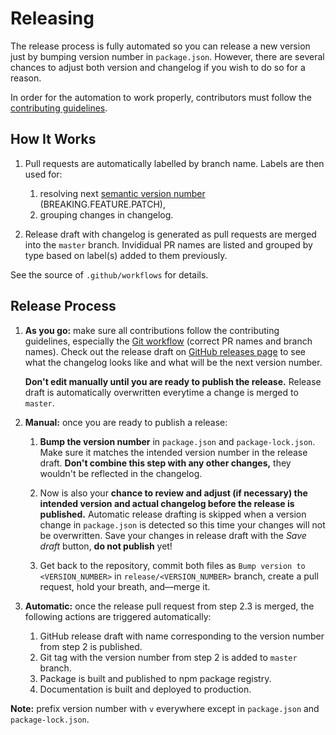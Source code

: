 # Releasing

The release process is fully automated so you can release a new version just
by bumping version number in `package.json`. However, there are several chances
to adjust both version and changelog if you wish to do so for a reason.

In order for the automation to work properly, contributors must follow the
[contributing guidelines][gh-contributing].

## How It Works

1. Pull requests are automatically labelled by branch name. Labels are then used
   for:

   1. resolving next [semantic version number][semver]
      (BREAKING.FEATURE.PATCH),
   2. grouping changes in changelog.

2. Release draft with changelog is generated as pull requests are merged into
   the `master` branch. Invididual PR names are listed and grouped by type based
   on label(s) added to them previously.

See the source of `.github/workflows` for details.

## Release Process

1. **As you go:** make sure all contributions follow the contributing
   guidelines, especially the [Git workflow][gh-contributing-git] (correct
   PR names and branch names). Check out the release draft on
   [GitHub releases page][gh-releases] to see what the changelog looks like and
   what will be the next version number.

   **Don't edit manually until you are ready to publish the release.** Release
   draft is automatically overwritten everytime a change is merged to `master`.

2. **Manual:** once you are ready to publish a release:

   1. **Bump the version number** in `package.json` and `package-lock.json`.
      Make sure it matches the intended version number in the release draft.
      **Don't combine this step with any other changes,** they wouldn't be
      reflected in the changelog.

   2. Now is also your **chance to review and adjust (if necessary) the intended
      version and actual changelog before the release is published.**
      Automatic release drafting is skipped when a version change in
      `package.json` is  detected so this time your changes will not be
      overwritten. Save your changes in release draft with the _Save draft_
      button, **do not publish** yet!

   3. Get back to the repository, commit both files as
      `Bump version to <VERSION_NUMBER>` in `release/<VERSION_NUMBER>` branch,
      create a pull request, hold your breath, and—merge it.

3. **Automatic:** once the release pull request from step 2.3 is merged, the
   following actions are triggered automatically:

   1. GitHub release draft with name corresponding to the version number from
      step 2 is published.
   2. Git tag with the version number from step 2 is added to `master` branch.
   3. Package is built and published to npm package registry.
   4. Documentation is built and deployed to production.

**Note:** prefix version number with `v` everywhere except in `package.json` and
`package-lock.json`.

[semver]: https://semver.org
[gh-contributing]: ./general-guidelines.md
[gh-contributing-git]: ./general-guidelines.md#git-workflow
[gh-releases]: https://github.com/react-ui-org/react-ui/releases
